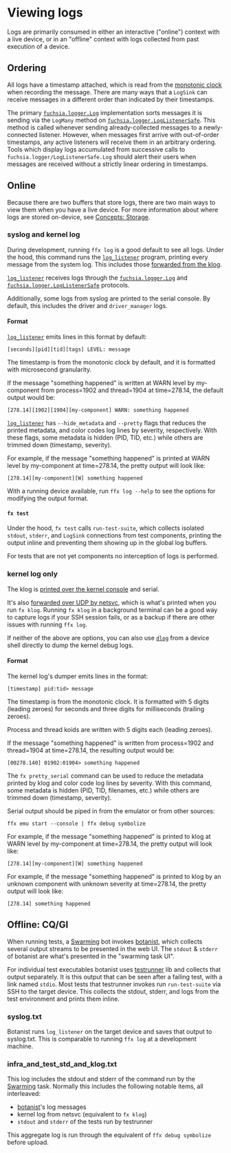 # Viewing logs

Logs are primarily consumed in either an interactive ("online") context with a live device, or in an
"offline" context with logs collected from past execution of a device.

## Ordering

All logs have a timestamp attached, which is read from the [monotonic clock] when recording the
message. There are many ways that a `LogSink` can receive messages in a different order than
indicated by their timestamps.

The primary [`fuchsia.logger.Log`] implementation sorts messages it is sending via the `LogMany`
method on [`fuchsia.logger.LogListenerSafe`]. This method is called whenever sending
already-collected messages to a newly-connected listener. However, when messages first arrive with
out-of-order timestamps, any active listeners will receive them in an arbitrary ordering. Tools
which display logs accumulated from successive calls to `fuchsia.logger/LogListenerSafe.Log` should
alert their users when messages are received without a strictly linear ordering in timestamps.

## Online

Because there are two buffers that store logs, there are two main ways to view them when you have a
live device. For more information about where logs are stored on-device, see [Concepts: Storage].

### syslog and kernel log

During development, running `ffx log` is a good default to see all logs. Under the hood, this
command runs the [`log_listener`] program, printing every message from the system
log. This includes those [forwarded from the klog].

[`log_listener`] receives logs through the [`fuchsia.logger.Log`] and
[`fuchsia.logger.LogListenerSafe`] protocols.

Additionally, some logs from syslog are printed to the serial console. By default, this includes the
driver and `driver_manager` logs.

#### Format

[`log_listener`] emits lines in this format by default:

```
[seconds][pid][tid][tags] LEVEL: message
```

The timestamp is from the monotonic clock by default, and it is formatted with microsecond
granularity.

If the message "something happened" is written at WARN level by my-component from process=1902
and thread=1904 at time=278.14, the default output would be:

```
[278.14][1902][1904][my-component] WARN: something happened
```

[`log_listener`] has `--hide_metadata` and `--pretty` flags that reduces the printed metadata,
and color codes log lines by severity, respectively. With these flags, some metadata is hidden
(PID, TID, etc.) while others are trimmed down (timestamp, severity).

For example, if the message "something happened" is printed at WARN level by my-component at
time=278.14, the pretty output will look like:

```
[278.14][my-component][W] something happened
```

With a running device available, run `ffx log --help` to see the options for modifying the output format.

#### `fx test`

Under the hood, `fx test` calls `run-test-suite`, which collects isolated `stdout`, `stderr`, and
`LogSink` connections from test components, printing the output inline and preventing them showing
up in the global log buffers.

For tests that are not yet components no interception of logs is performed.

### kernel log only

The klog is [printed over the kernel console] and serial.

It's also [forwarded over UDP by netsvc], which is what's printed when you run `fx klog`. Running
`fx klog` in a background terminal can be a good way to capture logs if your SSH session fails, or
as a backup if there are other issues with running `ffx log`.

If neither of the above are options, you can also use [`dlog`] from a device shell directly to dump
the kernel debug logs.

#### Format

The kernel log's dumper emits lines in the format:

```
[timestamp] pid:tid> message
```

The timestamp is from the monotonic clock. It is formatted with 5 digits (leading zeroes) for
seconds and three digits for milliseconds (trailing zeroes).

Process and thread koids are written with 5 digits each (leading zeroes).

If the message "something happened" is written from process=1902 and thread=1904 at time=278.14, the
resulting output would be:

```
[00278.140] 01902:01904> something happened
```

The `fx pretty_serial` command can be used to reduce the metadata printed by klog and color code
log lines by severity. With this command, some metadata is hidden (PID, TID, filenames, etc.)
while others are trimmed down (timestamp, severity).

Serial output should be piped in from the emulator or from other sources:

```
ffx emu start --console | ffx debug symbolize
```

For example, if the message "something happened" is printed to klog at WARN level by
my-component at time=278.14, the pretty output will look like:

```
[278.14][my-component][W] something happened
```

For example, if the message "something happened" is printed to klog by an unknown component with
unknown severity at time=278.14, the pretty output will look like:

```
[278.14] something happened
```

## Offline: CQ/GI

When running tests, a [Swarming] bot invokes [botanist], which collects several output streams to be
presented in the web UI. The `stdout` & `stderr` of botanist are what's presented in the "swarming task
UI".

For individual test executables botanist uses [testrunner] lib and collects that output separately.
It is this output that can be seen after a failing test, with a link named `stdio`. Most tests that
testrunner invokes run `run-test-suite` via SSH to the target device. This collects the
stdout, stderr, and logs from the test environment and prints them inline.

### syslog.txt

Botanist runs `log_listener` on the target device and saves that output to syslog.txt. This is
comparable to running `ffx log` at a development machine.

### infra_and_test_std_and_klog.txt

This log includes the stdout and stderr of the command run by the [Swarming] task.
Normally this includes the following notable items, all interleaved:

* [botanist]'s log messages
* kernel log from netsvc (equivalent to `fx klog`)
* `stdout` and `stderr` of the tests run by testrunner

This aggregate log is run through the equivalent of `ffx debug symbolize` before upload.

[monotonic clock]: /reference/syscalls/clock_get_monotonic.md
[Concepts: Storage]: /docs/concepts/components/diagnostics/logs/README.md#storage
[forwarded from the klog]: /docs/development/diagnostics/logs/recording.md#forwarding-klog-to-syslog
[`log_listener`]: /src/diagnostics/log_listener/README.md
[`fuchsia.logger.Log`]: https://fuchsia.dev/reference/fidl/fuchsia.logger#Log
[`fuchsia.logger.LogListenerSafe`]: https://fuchsia.dev/reference/fidl/fuchsia.logger#LogListenerSafe
[printed over the kernel console]: /zircon/kernel/lib/debuglog/debuglog.cc
[forwarded over UDP by netsvc]: /src/bringup/bin/netsvc/debuglog.cc
[`dlog`]: /src/bringup/bin/dlog/README.md
[botanist]: /tools/botanist/cmd/main.go
[testrunner]: /tools/testing/testrunner/lib.go
[Swarming]: https://chromium.googlesource.com/infra/luci/luci-py/+/HEAD/appengine/swarming/doc/README.md
